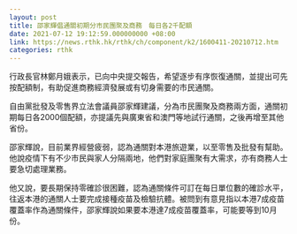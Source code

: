 ```yaml
---
layout: post
title: 邵家輝倡通關初期分市民團聚及商務　每日各2千配額
date: 2021-07-12 19:12:59.000000000 +08:00
link: https://news.rthk.hk/rthk/ch/component/k2/1600411-20210712.htm
categories: rthk
---
```


行政長官林鄭月娥表示，已向中央提交報告，希望逐步有序恢復通關，並提出可先按配額制，有助促進商務經濟發展或有切身需要的市民通關。

自由黨批發及零售界立法會議員邵家輝建議，分為市民團聚及商務兩方面，通關初期每日各2000個配額，亦提議先與廣東省和澳門等地試行通關，之後再增至其他省份。

邵家輝說，目前業界經營疲弱，認為通關對本港旅遊業，以至零售及批發有幫助。他說疫情下有不少市民與家人分隔兩地，他們對家庭團聚有大需求，亦有商務人士要急切處理業務。

他又說，要長期保持零確診很困難，認為通關條件可訂在每日單位數的確診水平，往返本港的通關人士要完成接種疫苗及檢驗抗體。被問到有意見指以本港7成疫苗覆蓋率作為通關條件，邵家輝說如果要本港達7成疫苗覆蓋率，可能要等到10月份。
